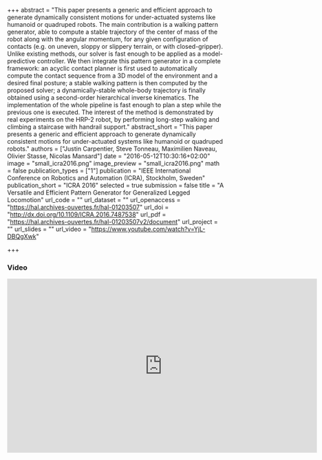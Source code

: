 +++
abstract = "This paper presents a generic and efficient approach to generate dynamically consistent motions for under-actuated systems like humanoid or quadruped robots. The main contribution is a walking pattern generator, able to compute a stable trajectory of the center of mass of the robot along with the angular momentum, for any given configuration of contacts (e.g. on uneven, sloppy or slippery terrain, or with closed-gripper). Unlike existing methods, our solver is fast enough to be applied as a model-predictive controller. We then integrate this pattern generator in a complete framework: an acyclic contact planner is first used to automatically compute the contact sequence from a 3D model of the environment and a desired final posture; a stable walking pattern is then computed by the proposed solver; a dynamically-stable whole-body trajectory is finally obtained using a second-order hierarchical inverse kinematics. The implementation of the whole pipeline is fast enough to plan a step while the previous one is executed. The interest of the method is demonstrated by real experiments on the HRP-2 robot, by performing long-step walking and climbing a staircase with handrail support."
abstract_short = "This paper presents a generic and efficient approach to generate dynamically consistent motions for under-actuated systems like humanoid or quadruped robots."
authors = ["Justin Carpentier, Steve Tonneau, Maximilien Naveau, Olivier Stasse, Nicolas Mansard"]
date = "2016-05-12T10:30:16+02:00"
image = "small_icra2016.png"
image_preview = "small_icra2016.png"
math = false
publication_types = ["1"]
publication = "IEEE International Conference on Robotics and Automation (ICRA), Stockholm, Sweden"
publication_short = "ICRA 2016"
selected = true
submission = false
title = "A Versatile and Efficient Pattern Generator for Generalized Legged Locomotion"
url_code = ""
url_dataset = ""
url_openaccess = "https://hal.archives-ouvertes.fr/hal-01203507"
url_doi = "http://dx.doi.org/10.1109/ICRA.2016.7487538"
url_pdf = "https://hal.archives-ouvertes.fr/hal-01203507v2/document"
url_project = ""
url_slides = ""
url_video = "https://www.youtube.com/watch?v=YjL-DBQgXwk"

+++

### Video ###

<center><iframe width="720" height="405" src="https://www.youtube.com/embed/YjL-DBQgXwk" frameborder="0" allowfullscreen></iframe></center>
</br>



